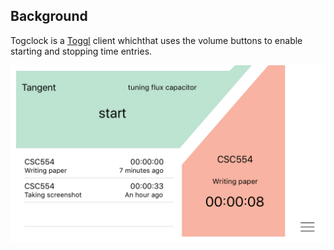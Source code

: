 
## Background

Togclock is a [Toggl](https://toggl.com) client whichthat uses the volume buttons to enable starting and stopping time entries.

![alt tag](https://raw.githubusercontent.com/sethrylan/togclock/master/togclock-5.png)
